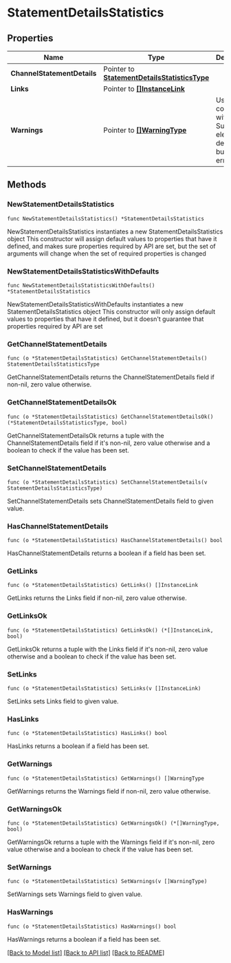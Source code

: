 # StatementDetailsStatistics

## Properties

Name | Type | Description | Notes
------------ | ------------- | ------------- | -------------
**ChannelStatementDetails** | Pointer to [**StatementDetailsStatisticsType**](StatementDetailsStatisticsType.md) |  | [optional] 
**Links** | Pointer to [**[]InstanceLink**](InstanceLink.md) |  | [optional] 
**Warnings** | Pointer to [**[]WarningType**](WarningType.md) | Used in conjunction with the Success element to define a business error. | [optional] 

## Methods

### NewStatementDetailsStatistics

`func NewStatementDetailsStatistics() *StatementDetailsStatistics`

NewStatementDetailsStatistics instantiates a new StatementDetailsStatistics object
This constructor will assign default values to properties that have it defined,
and makes sure properties required by API are set, but the set of arguments
will change when the set of required properties is changed

### NewStatementDetailsStatisticsWithDefaults

`func NewStatementDetailsStatisticsWithDefaults() *StatementDetailsStatistics`

NewStatementDetailsStatisticsWithDefaults instantiates a new StatementDetailsStatistics object
This constructor will only assign default values to properties that have it defined,
but it doesn't guarantee that properties required by API are set

### GetChannelStatementDetails

`func (o *StatementDetailsStatistics) GetChannelStatementDetails() StatementDetailsStatisticsType`

GetChannelStatementDetails returns the ChannelStatementDetails field if non-nil, zero value otherwise.

### GetChannelStatementDetailsOk

`func (o *StatementDetailsStatistics) GetChannelStatementDetailsOk() (*StatementDetailsStatisticsType, bool)`

GetChannelStatementDetailsOk returns a tuple with the ChannelStatementDetails field if it's non-nil, zero value otherwise
and a boolean to check if the value has been set.

### SetChannelStatementDetails

`func (o *StatementDetailsStatistics) SetChannelStatementDetails(v StatementDetailsStatisticsType)`

SetChannelStatementDetails sets ChannelStatementDetails field to given value.

### HasChannelStatementDetails

`func (o *StatementDetailsStatistics) HasChannelStatementDetails() bool`

HasChannelStatementDetails returns a boolean if a field has been set.

### GetLinks

`func (o *StatementDetailsStatistics) GetLinks() []InstanceLink`

GetLinks returns the Links field if non-nil, zero value otherwise.

### GetLinksOk

`func (o *StatementDetailsStatistics) GetLinksOk() (*[]InstanceLink, bool)`

GetLinksOk returns a tuple with the Links field if it's non-nil, zero value otherwise
and a boolean to check if the value has been set.

### SetLinks

`func (o *StatementDetailsStatistics) SetLinks(v []InstanceLink)`

SetLinks sets Links field to given value.

### HasLinks

`func (o *StatementDetailsStatistics) HasLinks() bool`

HasLinks returns a boolean if a field has been set.

### GetWarnings

`func (o *StatementDetailsStatistics) GetWarnings() []WarningType`

GetWarnings returns the Warnings field if non-nil, zero value otherwise.

### GetWarningsOk

`func (o *StatementDetailsStatistics) GetWarningsOk() (*[]WarningType, bool)`

GetWarningsOk returns a tuple with the Warnings field if it's non-nil, zero value otherwise
and a boolean to check if the value has been set.

### SetWarnings

`func (o *StatementDetailsStatistics) SetWarnings(v []WarningType)`

SetWarnings sets Warnings field to given value.

### HasWarnings

`func (o *StatementDetailsStatistics) HasWarnings() bool`

HasWarnings returns a boolean if a field has been set.


[[Back to Model list]](../README.md#documentation-for-models) [[Back to API list]](../README.md#documentation-for-api-endpoints) [[Back to README]](../README.md)


